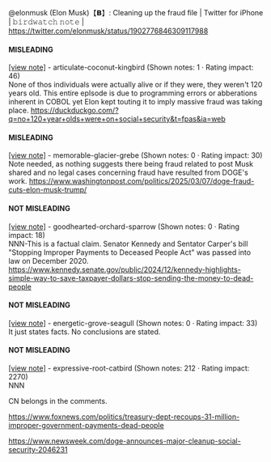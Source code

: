 @elonmusk (Elon Musk)【𝗕】: Cleaning up the fraud file | Twitter for iPhone | 𝚋𝚒𝚛𝚍𝚠𝚊𝚝𝚌𝚑 𝚗𝚘𝚝𝚎 | https://twitter.com/elonmusk/status/1902776846309117988

#### MISLEADING

[[view note]](https://x.com/i/birdwatch/n/1903073597263860148) - articulate-coconut-kingbird (Shown notes: 1 · Rating impact: 46)\
None of thos individuals were actually alive or if they were, they weren't 120 years old. This entire epIsode is due to programming errors or abberations inherent in COBOL yet Elon kept touting it to imply massive fraud was taking place.
https://duckduckgo.com/?q=no+120+year+olds+were+on+social+security&t=fpas&ia=web 

#### MISLEADING

[[view note]](https://x.com/i/birdwatch/n/1902803134457524386) - memorable-glacier-grebe (Shown notes: 0 · Rating impact: 30)\
Note needed, as nothing suggests there being fraud related to post Musk shared and no legal cases concerning fraud have resulted from DOGE's work. https://www.washingtonpost.com/politics/2025/03/07/doge-fraud-cuts-elon-musk-trump/ 

#### NOT MISLEADING

[[view note]](https://x.com/i/birdwatch/n/1903167631055786057) - goodhearted-orchard-sparrow (Shown notes: 0 · Rating impact: 18)\
NNN-This is a factual claim. 
Senator Kennedy and Sentator Carper's bill "Stopping Improper Payments to Deceased People Act" was passed into law on December 2020.
https://www.kennedy.senate.gov/public/2024/12/kennedy-highlights-simple-way-to-save-taxpayer-dollars-stop-sending-the-money-to-dead-people

#### NOT MISLEADING

[[view note]](https://x.com/i/birdwatch/n/1903032590497353938) - energetic-grove-seagull (Shown notes: 0 · Rating impact: 33)\
It just states facts. No conclusions are stated.

#### NOT MISLEADING

[[view note]](https://x.com/i/birdwatch/n/1902822988803625056) - expressive-root-catbird (Shown notes: 212 · Rating impact: 2270)\
NNN

CN belongs in the comments.

https://www.foxnews.com/politics/treasury-dept-recoups-31-million-improper-government-payments-dead-people

https://www.newsweek.com/doge-announces-major-cleanup-social-security-2046231

